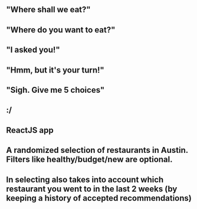 ##
## "Where shall we eat?"
##              "Where do you want to eat?"
## "I asked you!"
##              "Hmm, but it's your turn!"
## "Sigh. Give me 5 choices"
##              :/
##

## ReactJS app
## A randomized selection of restaurants in Austin. Filters like healthy/budget/new are optional.
## In selecting also takes into account which restaurant you went to in the last 2 weeks (by keeping a history of accepted recommendations)
